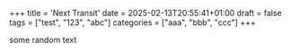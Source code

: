 +++
title = 'Next Transit'
date = 2025-02-13T20:55:41+01:00
draft = false
tags = ["test", "123", "abc"]
categories = ["aaa", "bbb", "ccc"]
+++

some random text
